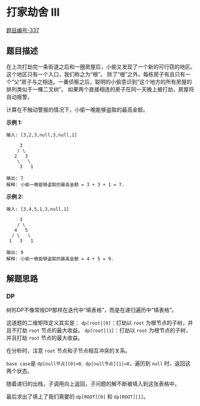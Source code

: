 # 打家劫舍 III

[题目编号-337](https://leetcode-cn.com/problems/house-robber-iii/)



## 题目描述

在上次打劫完一条街道之后和一圈房屋后，小偷又发现了一个新的可行窃的地区。这个地区只有一个入口，我们称之为“根”。 除了“根”之外，每栋房子有且只有一个“父“房子与之相连。一番侦察之后，聪明的小偷意识到“这个地方的所有房屋的排列类似于一棵二叉树”。 如果两个直接相连的房子在同一天晚上被打劫，房屋将自动报警。

计算在不触动警报的情况下，小偷一晚能够盗取的最高金额。

**示例 1:**

```
输入: [3,2,3,null,3,null,1]

     3
    / \
   2   3
    \   \ 
     3   1

输出: 7 
解释: 小偷一晚能够盗取的最高金额 = 3 + 3 + 1 = 7.
```

**示例 2:**

```
输入: [3,4,5,1,3,null,1]

     3
    / \
   4   5
  / \   \ 
 1   3   1

输出: 9
解释: 小偷一晚能够盗取的最高金额 = 4 + 5 = 9.
```



## 解题思路

### DP

树形DP不像常规DP那样在迭代中“填表格”，而是在递归遍历中“填表格”。

这道题的二维矩阵定义其实是：
`dp[root][0]`：打劫以 `root` 为根节点的子树，并且不打劫 `root` 节点的最大收益。
`dp[root][1]`：打劫以 `root` 为根节点的子树，并且打劫 `root` 节点的最大收益。

在分析时，注意 `root` 节点和子节点相互冲突的关系。

`base case`是 `dp[null节点][0]=0、dp[null节点][1]=0`，遍历到 `null` 时，返回这两个状态。

随着递归的出栈，子调用向上返回，子问题的解不断被填入到这张表格中。

最后求出了填上了我们需要的 `dp[ROOT][0]` 和 `dp[ROOT][1]`。
